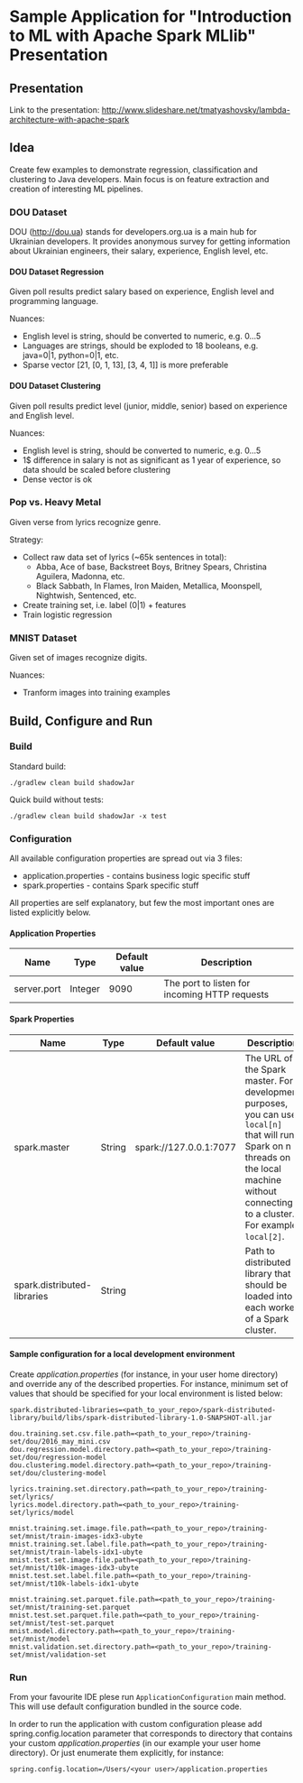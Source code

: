 # Sample Application for "Introduction to ML with Apache Spark MLlib" Presentation

## Presentation
Link to the presentation: http://www.slideshare.net/tmatyashovsky/lambda-architecture-with-apache-spark

## Idea
Create few examples to demonstrate regression, classification and clustering to Java developers.
Main focus is on feature extraction and creation of interesting ML pipelines. 

### DOU Dataset
DOU (http://dou.ua) stands for developers.org.ua is a main hub for Ukrainian developers.
It provides anonymous survey for getting information about Ukrainian engineers, their salary, experience, English level, etc. 

#### DOU Dataset Regression
Given poll results predict salary based on experience, English level and programming language.

Nuances:
* English level is string, should be converted to numeric, e.g. 0…5
* Languages are strings, should be exploded to 18 booleans, e.g. java=0|1, python=0|1, etc.
* Sparse vector [21, [0, 1, 13], [3, 4, 1]] is more preferable

#### DOU Dataset Clustering
Given poll results predict level (junior, middle, senior) based on experience and English level.

Nuances:
* English level is string, should be converted to numeric, e.g. 0…5
* 1$ difference in salary is not as significant as 1 year of experience, so data should be scaled before clustering
* Dense vector is ok  

### Pop vs. Heavy Metal
Given verse from lyrics recognize genre.

Strategy:
* Collect raw data set of lyrics (~65k sentences in total):
  * Abba, Ace of base, Backstreet Boys, Britney Spears, Christina Aguilera, Madonna, etc.
  * Black Sabbath, In Flames, Iron Maiden, Metallica, Moonspell, Nightwish, Sentenced, etc.
* Create training set, i.e. label (0|1) + features
* Train logistic regression

### MNIST Dataset
Given set of images recognize digits.

Nuances:
* Tranform images into training examples

## Build, Configure and Run

### Build
Standard build:
```
./gradlew clean build shadowJar
```
Quick build without tests:
```
./gradlew clean build shadowJar -x test
```
### Configuration
All available configuration properties are spread out via 3 files:
* application.properties - contains business logic specific stuff
* spark.properties - contains Spark specific stuff

All properties are self explanatory, but few the most important ones are listed explicitly below. 

#### Application Properties
| Name | Type | Default value | Description |
| ---- | ---- | ------------- | ----------- |
| server.port | Integer | 9090 | The port to listen for incoming HTTP requests |

#### Spark Properties
| Name | Type | Default value | Description |
| ---- | ---- | ------------- | ----------- |
| spark.master | String | spark://127.0.0.1:7077 | The URL of the Spark master. For development purposes, you can use `local[n]` that will run Spark on n threads on the local machine without connecting to a cluster. For example, `local[2]`. |
|spark.distributed-libraries | String | | Path to distributed library that should be loaded into each worker of a Spark cluster. |

#### Sample configuration for a local development environment
Create *application.properties* (for instance, in your user home directory) and override any of the described properties. 
For instance, minimum set of values that should be specified for your local environment is listed below:
```
spark.distributed-libraries=<path_to_your_repo>/spark-distributed-library/build/libs/spark-distributed-library-1.0-SNAPSHOT-all.jar

dou.training.set.csv.file.path=<path_to_your_repo>/training-set/dou/2016_may_mini.csv
dou.regression.model.directory.path=<path_to_your_repo>/training-set/dou/regression-model
dou.clustering.model.directory.path=<path_to_your_repo>/training-set/dou/clustering-model

lyrics.training.set.directory.path=<path_to_your_repo>/training-set/lyrics/
lyrics.model.directory.path=<path_to_your_repo>/training-set/lyrics/model

mnist.training.set.image.file.path=<path_to_your_repo>/training-set/mnist/train-images-idx3-ubyte
mnist.training.set.label.file.path=<path_to_your_repo>/training-set/mnist/train-labels-idx1-ubyte
mnist.test.set.image.file.path=<path_to_your_repo>/training-set/mnist/t10k-images-idx3-ubyte
mnist.test.set.label.file.path=<path_to_your_repo>/training-set/mnist/t10k-labels-idx1-ubyte

mnist.training.set.parquet.file.path=<path_to_your_repo>/training-set/mnist/training-set.parquet
mnist.test.set.parquet.file.path=<path_to_your_repo>/training-set/mnist/test-set.parquet
mnist.model.directory.path=<path_to_your_repo>/training-set/mnist/model
mnist.validation.set.directory.path=<path_to_your_repo>/training-set/mnist/validation-set

```
### Run

From your favourite IDE plese run `ApplicationConfiguration` main method. 
This will use default configuration bundled in the source code. 

In order to run the application with custom configuration please add spring.config.location parameter that corresponds to directory that contains your custom *application.properties* (in our example your user home directory). Or just enumerate them explicitly, for instance:
```
spring.config.location=/Users/<your user>/application.properties
```
